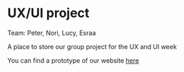 # UX/UI project

Team: Peter, Nori, Lucy, Esraa

A place to store our group project for the UX and UI week

You can find a prototype of our website [here](https://xd.adobe.com/view/f3419bb3-0841-4780-8c34-6531d0a85d6e/)
